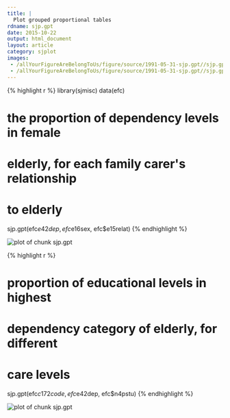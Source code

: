 ```yaml
---
title: |
  Plot grouped proportional tables
rdname: sjp.gpt
date: 2015-10-22
output: html_document
layout: article
category: sjplot
images:
 - /allYourFigureAreBelongToUs/figure/source/1991-05-31-sjp.gpt//sjp.gpt-1.png
 - /allYourFigureAreBelongToUs/figure/source/1991-05-31-sjp.gpt//sjp.gpt-2.png
---
```





{% highlight r %}
library(sjmisc)
data(efc)

# the proportion of dependency levels in female
# elderly, for each family carer's relationship
# to elderly
sjp.gpt(efc$e42dep, efc$e16sex, efc$e15relat)
{% endhighlight %}

![plot of chunk sjp.gpt](/allYourFigureAreBelongToUs/figure/source/1991-05-31-sjp.gpt/sjp.gpt-1.png) 

{% highlight r %}
# proportion of educational levels in highest
# dependency category of elderly, for different
# care levels
sjp.gpt(efc$c172code, efc$e42dep, efc$n4pstu)
{% endhighlight %}

![plot of chunk sjp.gpt](/allYourFigureAreBelongToUs/figure/source/1991-05-31-sjp.gpt/sjp.gpt-2.png) 